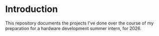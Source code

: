 # Introduction

This repository documents the projects I've done over the course of my preparation for a hardware development summer intern, for 2026.
